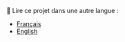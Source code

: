 📖 Lire ce projet dans une autre langue :

- [Français](docs/README.md.fr)
- [English](docs/README.md.en)

